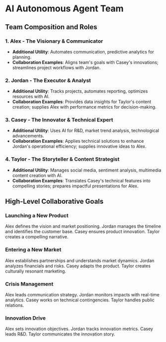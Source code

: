 
# AI Autonomous Agent Team

## Team Composition and Roles

### 1. Alex - The Visionary & Communicator
- **Additional Utility**: Automates communication, predictive analytics for planning.
- **Collaboration Examples**: Aligns team's goals with Casey's innovations; streamlines project workflows with Jordan.

### 2. Jordan - The Executor & Analyst
- **Additional Utility**: Tracks projects, automates reporting, optimizes resources with AI.
- **Collaboration Examples**: Provides data insights for Taylor's content creation; supplies Alex with performance metrics for decision-making.

### 3. Casey - The Innovator & Technical Expert
- **Additional Utility**: Uses AI for R&D, market trend analysis, technological advancements.
- **Collaboration Examples**: Applies technical solutions to enhance Jordan's operational efficiency; supplies innovative ideas to Alex.

### 4. Taylor - The Storyteller & Content Strategist
- **Additional Utility**: Manages social media, sentiment analysis, multimedia content creation with AI.
- **Collaboration Examples**: Translates Casey's technical features into compelling stories; prepares impactful presentations for Alex.

## High-Level Collaborative Goals

### Launching a New Product
Alex defines the vision and market positioning. Jordan manages the timeline and identifies the customer base. Casey ensures product innovation. Taylor creates a compelling narrative.

### Entering a New Market
Alex establishes partnerships and understands market dynamics. Jordan analyzes financials and risks. Casey adapts the product. Taylor creates culturally resonant marketing.

### Crisis Management
Alex leads communication strategy. Jordan monitors impacts with real-time analytics. Casey works on technical contingencies. Taylor handles public relations.

### Innovation Drive
Alex sets innovation objectives. Jordan tracks innovation metrics. Casey leads R&D. Taylor communicates the innovation story.

